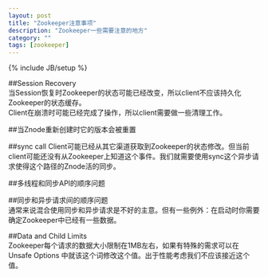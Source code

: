 ```yaml
---
layout: post
title: "Zookeeper注意事项"
description: "Zookeeper一些需要注意的地方"
category: ""
tags: [zookeeper]
---
```

{% include JB/setup %}

##Session Recovery    
当Session恢复时Zookeeper的状态可能已经改变，所以client不应该持久化Zookeeper的状态缓存。    
Client在崩溃时可能已经完成了操作，所以client需要做一些清理工作。    

##当Znode重新创建时它的版本会被重置    


##sync call
Client可能已经从其它渠道获取到Zookeeper的状态修改。但当前client可能还没有从Zookeeper上知道这个事件。我们就需要使用sync这个异步请求使得这个路径的Znode活的同步。     

##多线程和同步API的顺序问题    

##同步和异步请求间的顺序问题    
通常来说混合使用同步和异步请求是不好的主意。但有一些例外：在启动时你需要确定Zookeeper中已经有一些数据。    

##Data and Child Limits     
Zookeeper每个请求的数据大小限制在1MB左右，如果有特殊的需求可以在 Unsafe Options 中就该这个词修改这个值。出于性能考虑我们不应该接近这个值。    


